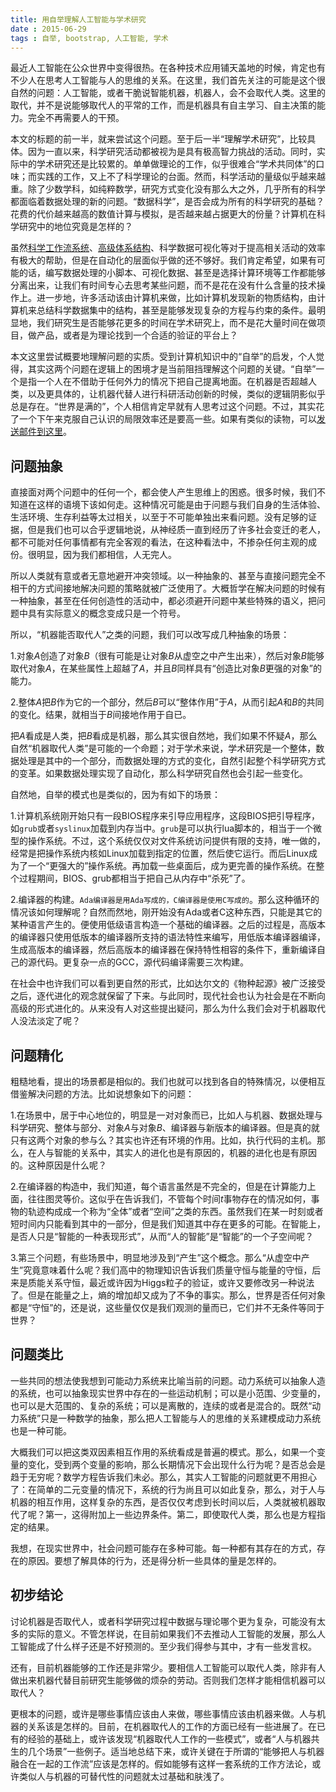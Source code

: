 ```yaml
---
title: 用自举理解人工智能与学术研究
date : 2015-06-29
tags : 自举, bootstrap, 人工智能, 学术
---
```


最近人工智能在公众世界中变得很热。在各种技术应用铺天盖地的时候，肯定也有不少人在思考人工智能与人的思维的关系。在这里，我们首先关注的可能是这个很自然的问题：人工智能，或者干脆说智能机器，机器人，会不会取代人类。这里的取代，并不是说能够取代人的平常的工作，而是机器具有自主学习、自主决策的能力。完全不再需要人的干预。

本文的标题的前一半，就来尝试这个问题。至于后一半“理解学术研究”，比较具体。因为一直以来，科学研究活动都被视为是具有极高智力挑战的活动。同时，实际中的学术研究还是比较累的。单单做理论的工作，似乎很难合“学术共同体”的口味；而实践的工作，又上不了科学理论的台面。然而，科学活动的量级似乎越来越重。除了少数学科，如纯粹数学，研究方式变化没有那么大之外，几乎所有的科学都面临着数据处理的新的问题。“数据科学”，是否会成为所有的科学研究的基础？花费的代价越来越高的数值计算与模拟，是否越来越占据更大的份量？计算机在科学研究中的地位究竟是怎样的？

虽然[科学工作流系统](http://en.wikipedia.org/wiki/Scientific_workflow_system)、[高级体系结构](http://en.wikipedia.org/wiki/High-level_architecture)、科学数据可视化等对于提高相关活动的效率有极大的帮助，但是在自动化的层面似乎做的还不够好。我们肯定希望，如果有可能的话，编写数据处理的小脚本、可视化数据、甚至是选择计算环境等工作都能够分离出来，让我们有时间专心去思考某些问题，而不是花在没有什么含量的技术操作上。进一步地，许多活动该由计算机来做，比如计算机发现新的物质结构，由计算机来总结科学数据集中的结构，甚至是能够发现复杂的方程与约束的条件。最明显地，我们研究生是否能够花更多的时间在学术研究上，而不是花大量时间在做项目，做产品，或者是为理论找到一个合适的验证的平台上？

本文这里尝试概要地理解问题的实质。受到计算机知识中的“自举”的启发，个人觉得，其实这两个问题在逻辑上的困境才是当前阻挡理解这个问题的关键。“自举”一个是指一个人在不借助于任何外力的情况下把自己提离地面。在机器是否超越人类，以及更具体的，让机器代替人进行科研活动创新的时候，类似的逻辑阴影似乎总是存在。“世界是满的”，个人相信肯定早就有人思考过这个问题。不过，其实花了一个下午来克服自己认识的局限效率还是要高一些。如果有类似的读物，可以[发送邮件到这里](kailto:irhawks@163.com)。

## 问题抽象

直接面对两个问题中的任何一个，都会使人产生思维上的困惑。很多时候，我们不知道在这样的语境下该如何走。这种情况可能是由于问题与我们自身的生活体验、生活环境、生存利益等太过相关，以至于不可能单独出来看问题。没有足够的证据，但是我们也可以合乎逻辑地说，从神经质一直到经历了许多社会变迁的老人，都不可能对任何事情都有完全客观的看法，在这种看法中，不掺杂任何主观的成份。很明显，因为我们都相信，人无完人。

所以人类就有意或者无意地避开冲突领域。以一种抽象的、甚至与直接问题完全不相干的方式间接地解决问题的策略就被广泛使用了。大概哲学在解决问题的时候有一种抽象，甚至在任何创造性的活动中，都必须避开问题中某些特殊的语义，把问题中具有实际意义的概念变成只是一个符号。

所以，“机器能否取代人”之类的问题，我们可以改写成几种抽象的场景：

1.对象$A$创造了对象$B$（很有可能是让对象$B$从虚空之中产生出来），然后对象$B$能够取代对象$A$，在某些属性上超越了$A$，并且$B$同样具有“创造比对象$B$更强的对象”的能力。

2.整体$A$把$B$作为它的一个部分，然后$B$可以“整体作用”于$A$，从而引起$A$和$B$的共同的变化。结果，就相当于$B$间接地作用于自已。

把$A$看成是人类，把$B$看成是机器，那么其实很自然地，我们如果不怀疑$A$，那么自然“机器取代人类”是可能的一个命题；对于学术来说，学术研究是一个整体，数据处理是其中的一个部分，而数据处理的方式的变化，自然引起整个科学研究方式的变革。如果数据处理实现了自动化，那么科学研究自然也会引起一些变化。

自然地，自举的模式也是类似的，因为有如下的场景：

1.计算机系统刚开始只有一段BIOS程序来引导应用程序，这段BIOS把引导程序，如`grub`或者`syslinux`加载到内存当中。`grub`是可以执行lua脚本的，相当于一个微型的操作系统。不过，这个系统仅仅对文件系统访问提供有限的支持，唯一做的，经常是把操作系统内核如Linux加载到指定的位置，然后使它运行。而后Linux成为了一个“更强大的”操作系统。再加载一些桌面后，成为更完善的操作系统。在整个过程期间，BIOS、grub都相当于把自己从内存中“杀死”了。

2.编译器的构建。`Ada编译器是用Ada写成的，C编译器是使用C写成的`。那么这种循环的情况该如何理解呢？自然而然地，刚开始没有Ada或者C这种东西，只能是其它的某种语言产生的。便使用低级语言构造一个基础的编译器。之后的过程是，高版本的编译器只使用低版本的编译器所支持的语法特性来编写，用低版本编译器编译，生成高版本的编译器，然后高版本的编译器在保持特性相容的条件下，重新编译自己的源代码。更复杂一点的GCC，源代码编译需要三次构建。

在社会中也许我们可以看到更自然的形式，比如达尔文的《物种起源》被广泛接受之后，逐代进化的观念就保留了下来。与此同时，现代社会也认为社会是在不断向高级的形式进化的。从来没有人对这些提出疑问，那么为什么我们会对于机器取代人没法淡定了呢？


## 问题精化

粗糙地看，提出的场景都是相似的。我们也就可以找到各自的特殊情况，以便相互借鉴解决问题的方法。比如说想象如下的问题：

1.在场景中，居于中心地位的，明显是一对对象而已，比如人与机器、数据处理与科学研究、整体与部分、对象$A$与对象$B$、编译器与新版本的编译器。但是真的就只有这两个对象的参与么？其实也许还有环境的作用。比如，执行代码的主机。那么，在人与智能的关系中，其实人的进化也是有原因的，机器的进化也是有原因的。这种原因是什么呢？

2.在编译器的构造中，我们知道，每个语言虽然是不完全的，但是在计算能力上面，往往图灵等价。这似乎在告诉我们，不管每个时间$t$事物存在的情况如何，事物的轨迹构成成一个称为“全体”或者“空间”之类的东西。虽然我们在某一时刻或者短时间内只能看到其中的一部分，但是我们知道其中存在更多的可能。在智能上，是否人只是“智能的一种表现形式”，从而“人的智能”是“智能”的一个子空间呢？

3.第三个问题，有些场景中，明显地涉及到“产生”这个概念。那么“从虚空中产生”究竟意味着什么呢？我们高中的物理知识告诉我们质量守恒与能量的守恒，后来是质能关系守恒，最近或许因为Higgs粒子的验证，或许又要修改另一种说法了。但是在能量之上，熵的增加却又成为了不争的事实。那么，世界是否任何对象都是“守恒”的，还是说，这些量仅仅是我们观测的量而已，它们并不无条件等同于世界？


## 问题类比

一些共同的想法使我想到可能动力系统来比喻当前的问题。动力系统可以抽象人造的系统，也可以抽象现实世界中存在的一些运动机制；可以是小范围、少变量的，也可以是大范围的、复杂的系统；可以是离散的，连续的或者是混合的。既然“动力系统”只是一种数学的抽象，那么把人工智能与人的思维的关系建模成动力系统也是一种可能。

大概我们可以把这类双因素相互作用的系统看成是普遍的模式。那么，如果一个变量的变化，受到两个变量的影响，那么长期情况下会出现什么行为呢？是否总会是趋于无穷呢？数学方程告诉我们未必。那么，其实人工智能的问题就更不用担心了：在简单的二元变量的情况下，系统的行为尚且可以如此复杂，那么，对于人与机器的相互作用，这样复杂的东西，是否仅仅考虑到长时间以后，人类就被机器取代了呢？第一，这得附加上一些边界条件。第二，即使取代人类，那么也是方程指定的结果。

我想，在现实世界中，社会问题可能存在多种可能。每一种都有其存在的方式，存在的原因。要想了解具体的行为，还是得分析一些具体的量是怎样的。


## 初步结论

讨论机器是否取代人，或者科学研究过程中数据与理论哪个更为复杂，可能没有太多的实际的意义。不管怎样说，在目前如果我们不去推动人工智能的发展，那么人工智能成了什么样子还是不好预测的。至少我们得参与其中，才有一些发言权。

还有，目前机器能够的工作还是非常少。要相信人工智能可以取代人类，除非有人做出来机器代替目前研究生能够做的烦杂的劳动。否则我们怎样才能相信机器可以取代人？

更根本的问题，或许是哪些事情应该由人来做，哪些事情应该由机器来做。人与机器的关系该是怎样的。目前，在机器取代人的工作的方面已经有一些进展了。在已有的经验的基础上，或许该发现“机器取代人工作的一些模式”，或者“人与机器共生的几个场景”一些例子。适当地总结下来，或许关键在于所谓的“能够把人与机器融合在一起的工作流”应该是怎样的。假如能够有这样一套系统的工作方法论，或许类似人与机器的可替代性的问题就太过基础和肤浅了。
